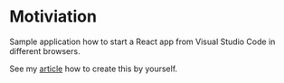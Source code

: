 # Motiviation
Sample application how to start a React app from Visual Studio Code in different browsers.

See my [article](https://medium.com/@kinneko-de/cb9292c7e23a) how to create this by yourself.
